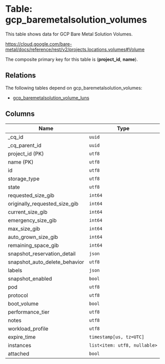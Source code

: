 # Table: gcp_baremetalsolution_volumes

This table shows data for GCP Bare Metal Solution Volumes.

https://cloud.google.com/bare-metal/docs/reference/rest/v2/projects.locations.volumes#Volume

The composite primary key for this table is (**project_id**, **name**).

## Relations

The following tables depend on gcp_baremetalsolution_volumes:
  - [gcp_baremetalsolution_volume_luns](gcp_baremetalsolution_volume_luns.md)

## Columns

| Name          | Type          |
| ------------- | ------------- |
|_cq_id|`uuid`|
|_cq_parent_id|`uuid`|
|project_id (PK)|`utf8`|
|name (PK)|`utf8`|
|id|`utf8`|
|storage_type|`utf8`|
|state|`utf8`|
|requested_size_gib|`int64`|
|originally_requested_size_gib|`int64`|
|current_size_gib|`int64`|
|emergency_size_gib|`int64`|
|max_size_gib|`int64`|
|auto_grown_size_gib|`int64`|
|remaining_space_gib|`int64`|
|snapshot_reservation_detail|`json`|
|snapshot_auto_delete_behavior|`utf8`|
|labels|`json`|
|snapshot_enabled|`bool`|
|pod|`utf8`|
|protocol|`utf8`|
|boot_volume|`bool`|
|performance_tier|`utf8`|
|notes|`utf8`|
|workload_profile|`utf8`|
|expire_time|`timestamp[us, tz=UTC]`|
|instances|`list<item: utf8, nullable>`|
|attached|`bool`|